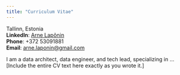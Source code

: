 ```yaml
---
title: "Curriculum Vitae"
---
```


Tallinn, Estonia  
**LinkedIn**: [Arne Lapõnin](https://www.linkedin.com/in/arne-laponin)  
**Phone**: +372 53091881  
**Email**: [arne.laponin@gmail.com](mailto:arne.laponin@gmail.com)

I am a data architect, data engineer, and tech lead, specializing in ...
[Include the entire CV text here exactly as you wrote it.]
